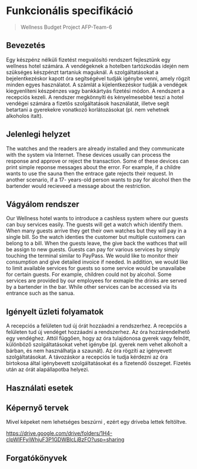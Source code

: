 ﻿# Funkcionális specifikáció
>Wellness Budget Project
>AFP-Team-6

## Bevezetés

Egy készpénz nélküli fizetést megvalósító rendszert fejlesztünk egy wellness hotel számára. A vendégeknek a hotelben tartózkodás idején nem szükséges készpénzt tartaniuk maguknál. A szolgáltatásokat a bejelentkezéskor kapott óra segítségével tudják igénybe venni, amely rögzít minden egyes használatot. A számlát a kijelentkezéskor tudják a vendégek kiegyenlíteni készpénzes vagy bankkártyás fizetési módon.
A rendszert a recepciós kezeli.
A rendszer megkönnyíti és kényelmesebbé teszi a hotel vendégei számára a fizetős szolgáltatások használatát, illetve segít betartani a gyerekekre vonatkozó korlátozásokat (pl. nem vehetnek alkoholos italt).

## Jelenlegi helyzet

The watches and the readers are already installed and they communicate with the system via Internet. These devices usually can process the response and approve or reject the transaction. Some of these devices can print simple reponse messages about the error. For example, if a childre wants to use the sauna then the entrace gate rejects their request. In another scenario, if a 17- years-old person wants to pay for alcohol then the bartender would recieveed a message about the restriction.

## Vágyálom rendszer

Our Wellness hotel wants to introduce a cashless system where our guests can buy services easily. The guests will get a watch which identify them. When many guests arrive they get their own watches but they will pay in a single bill. So the watch identies the customer but multiple customers can belong to a bill. When the guests leave, the give back the wathces that will be assign to new guests. Guests can pay for various services by simply touching the terminal similar to PayPass. We would like to monitor their consumption and give detailed invoice if needed. In addition, we would like to limit available services for guests so some service would be unavailabe for certain guests. For example, children could not by alcohol. Some services are provided by our employees for exmaple the drinks are served by a bartender in the bar. While other services can be accessed via its entrance such as the sanua.

## Igényelt üzleti folyamatok 

A recepciós a felületen tud új órát hozzáadni a rendszerhez. A recepciós a felületen tud új vendéget hozzáadni a rendszerhez. Az óra hozzárendelhető egy vendéghez. Attól függően, hogy az óra tulajdonosa gyerek vagy felnőtt, különböző szolgáltatásokat vehet igénybe (pl. gyerek nem vehet alkoholt a bárban, és nem használhatja a szaunát). Az óra rögzíti az igényevett szolgáltatásokat. A távozáskor a recepciós le tudja kérdezni az óra birtokosa által igénybevett szolgáltatásokat és a fizetendő összeget. Fizetés után az órát alapállapotba helyezi.

## Használati esetek

## Képernyő tervek

Mivel képeket nem lehetséges beszúrni , ezért egy driveba lettek feltöltve.

https://drive.google.com/drive/folders/1H4-clpWIFFyiWhjuF3P1GDWBlcLjBzFO?usp=sharing

## Forgatókönyvek
